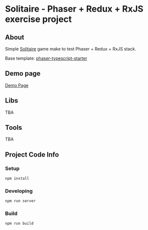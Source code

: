 # Solitaire - Phaser + Redux + RxJS exercise project

## About

Simple [Solitaire](https://en.wikipedia.org/wiki/Peg_solitaire) game make to test Phaser + Redux + RxJS stack.

Base template: [phaser-typescript-starter](https://github.com/mborecki/phaser-typescript-starter)

## Demo page

[Demo Page](http://mborecki.pl/games/solitaire/)

## Libs

TBA

## Tools

TBA


## Project Code Info

### Setup

```sh
npm install
```

### Developing

```sh
npm run server
```

### Build

```sh
npm run build
```
